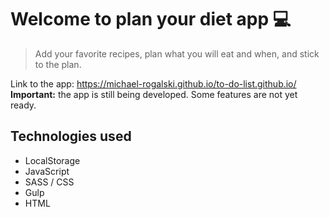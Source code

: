 <h1>Welcome to plan your diet app 💻</h1>

>Add your favorite recipes, plan what you will eat and when, and stick to the plan.

Link to the app: https://michael-rogalski.github.io/to-do-list.github.io/<br>
**Important:** the app is still being developed. Some features are not yet ready.

## Technologies used
* LocalStorage
* JavaScript 
* SASS / CSS
* Gulp
* HTML